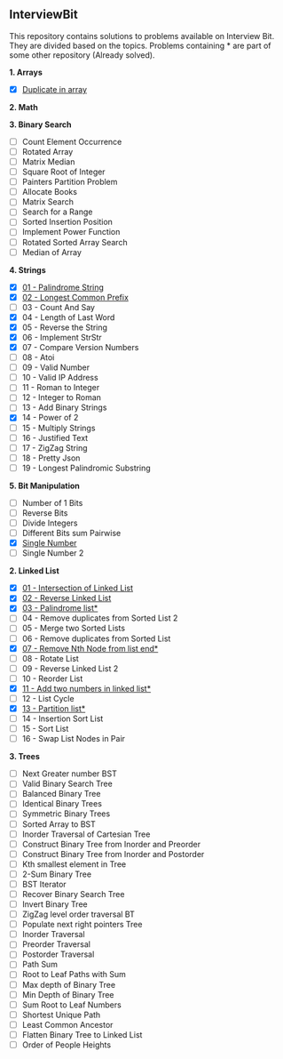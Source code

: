 ## InterviewBit
This repository contains solutions to problems available on Interview Bit. 
They are divided based on the topics. Problems containing * are part of some other repository (Already solved).

**1. Arrays**
- [X] [Duplicate in array](../master/src/com/deepak/interviewbit/Arrays/DuplicateInArray.java)

**2. Math**

**3. Binary Search**
- [ ] Count Element Occurrence
- [ ] Rotated Array
- [ ] Matrix Median
- [ ] Square Root of Integer
- [ ] Painters Partition Problem
- [ ] Allocate Books
- [ ] Matrix Search
- [ ] Search for a Range
- [ ] Sorted Insertion Position
- [ ] Implement Power Function
- [ ] Rotated Sorted Array Search
- [ ] Median of Array

**4. Strings**
- [X] [01 - Palindrome String](../master/src/com/deepak/interviewbit/Strings/Problem_01.java)
- [X] [02 - Longest Common Prefix](../master/src/com/deepak/interviewbit/Strings/Problem_02.java)
- [ ] 03 - Count And Say
- [X] 04 - Length of Last Word
- [X] 05 - Reverse the String
- [X] 06 - Implement StrStr
- [X] 07 - Compare Version Numbers
- [ ] 08 - Atoi
- [ ] 09 - Valid Number
- [ ] 10 - Valid IP Address
- [ ] 11 - Roman to Integer
- [ ] 12 - Integer to Roman
- [ ] 13 - Add Binary Strings
- [X] 14 - Power of 2
- [ ] 15 - Multiply Strings
- [ ] 16 - Justified Text
- [ ] 17 - ZigZag String
- [ ] 18 - Pretty Json
- [ ] 19 - Longest Palindromic Substring

**5. Bit Manipulation**
- [ ] Number of 1 Bits
- [ ] Reverse Bits
- [ ] Divide Integers
- [ ] Different Bits sum Pairwise
- [X] [Single Number](../master/src/com/deepak/interviewbit/BitManipulation/Problem_05.java)
- [ ] Single Number 2

**2. Linked List**
- [X] [01 - Intersection of Linked List](../master/src/com/deepak/interviewbit/LinkedList/Problem_01.java)
- [X] [02 - Reverse Linked List](../master/src/com/deepak/interviewbit/LinkedList/Problem_02.java)
- [X] [03 - Palindrome list*](../master/src/com/deepak/ctci/Ch02_LinkedLists/Problem_06.java)
- [ ] 04 - Remove duplicates from Sorted List 2
- [ ] 05 - Merge two Sorted Lists
- [ ] 06 - Remove duplicates from Sorted List
- [X] [07 - Remove Nth Node from list end*](../master/src/com/deepak/ctci/Ch02_LinkedLists/Problem_02.java)
- [ ] 08 - Rotate List
- [ ] 09 - Reverse Linked List 2
- [ ] 10 - Reorder List
- [X] [11 - Add two numbers in linked list*](../master/src/com/deepak/ctci/Ch02_LinkedLists/Problem_05.java)
- [ ] 12 - List Cycle
- [X] [13 - Partition list*](../master/src/com/deepak/ctci/Ch02_LinkedLists/Problem_04.java)
- [ ] 14 - Insertion Sort List
- [ ] 15 - Sort List
- [ ] 16 - Swap List Nodes in Pair  

**3. Trees**  
- [ ] Next Greater number BST
- [ ] Valid Binary Search Tree
- [ ] Balanced Binary Tree
- [ ] Identical Binary Trees
- [ ] Symmetric Binary Trees
- [ ] Sorted Array to BST
- [ ] Inorder Traversal of Cartesian Tree
- [ ] Construct Binary Tree from Inorder and Preorder
- [ ] Construct Binary Tree from Inorder and Postorder
- [ ] Kth smallest element in Tree
- [ ] 2-Sum Binary Tree
- [ ] BST Iterator
- [ ] Recover Binary Search Tree
- [ ] Invert Binary Tree
- [ ] ZigZag level order traversal BT
- [ ] Populate next right pointers Tree
- [ ] Inorder Traversal
- [ ] Preorder Traversal
- [ ] Postorder Traversal
- [ ] Path Sum
- [ ] Root to Leaf Paths with Sum
- [ ] Max depth of Binary Tree
- [ ] Min Depth of Binary Tree
- [ ] Sum Root to Leaf Numbers
- [ ] Shortest Unique Path
- [ ] Least Common Ancestor
- [ ] Flatten Binary Tree to Linked List
- [ ] Order of People Heights
